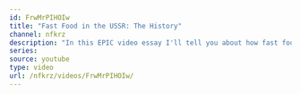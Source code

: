 ```yaml
---
id: FrwMrPIHOIw
title: "Fast Food in the USSR: The History"
channel: nfkrz
description: "In this EPIC video essay I'll tell you about how fast food brands like McDonalds, Pizza Hut, Burger King and others made their way into the Soviet Union and Russia. Including stories on how the USSR government traded vodka and Soviet warships for Pepsi."
series:
source: youtube
type: video
url: /nfkrz/videos/FrwMrPIHOIw/
---
```


